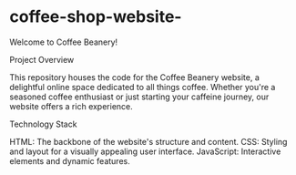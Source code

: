 # coffee-shop-website-
Welcome to Coffee Beanery!

Project Overview

This repository houses the code for the Coffee Beanery website, a delightful online space dedicated to all things coffee. Whether you're a seasoned coffee enthusiast or just starting your caffeine journey, our website offers a rich experience.

Technology Stack

HTML: The backbone of the website's structure and content.
CSS: Styling and layout for a visually appealing user interface.
JavaScript: Interactive elements and dynamic features.
